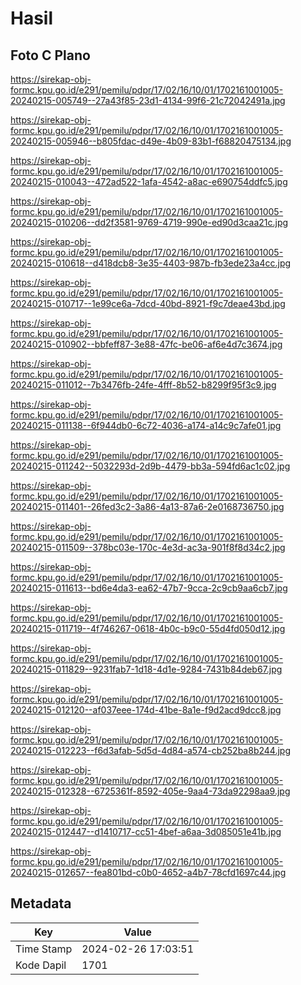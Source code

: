 # Hasil

## Foto C Plano

https://sirekap-obj-formc.kpu.go.id/e291/pemilu/pdpr/17/02/16/10/01/1702161001005-20240215-005749--27a43f85-23d1-4134-99f6-21c72042491a.jpg

https://sirekap-obj-formc.kpu.go.id/e291/pemilu/pdpr/17/02/16/10/01/1702161001005-20240215-005946--b805fdac-d49e-4b09-83b1-f68820475134.jpg

https://sirekap-obj-formc.kpu.go.id/e291/pemilu/pdpr/17/02/16/10/01/1702161001005-20240215-010043--472ad522-1afa-4542-a8ac-e690754ddfc5.jpg

https://sirekap-obj-formc.kpu.go.id/e291/pemilu/pdpr/17/02/16/10/01/1702161001005-20240215-010206--dd2f3581-9769-4719-990e-ed90d3caa21c.jpg

https://sirekap-obj-formc.kpu.go.id/e291/pemilu/pdpr/17/02/16/10/01/1702161001005-20240215-010618--d418dcb8-3e35-4403-987b-fb3ede23a4cc.jpg

https://sirekap-obj-formc.kpu.go.id/e291/pemilu/pdpr/17/02/16/10/01/1702161001005-20240215-010717--1e99ce6a-7dcd-40bd-8921-f9c7deae43bd.jpg

https://sirekap-obj-formc.kpu.go.id/e291/pemilu/pdpr/17/02/16/10/01/1702161001005-20240215-010902--bbfeff87-3e88-47fc-be06-af6e4d7c3674.jpg

https://sirekap-obj-formc.kpu.go.id/e291/pemilu/pdpr/17/02/16/10/01/1702161001005-20240215-011012--7b3476fb-24fe-4fff-8b52-b8299f95f3c9.jpg

https://sirekap-obj-formc.kpu.go.id/e291/pemilu/pdpr/17/02/16/10/01/1702161001005-20240215-011138--6f944db0-6c72-4036-a174-a14c9c7afe01.jpg

https://sirekap-obj-formc.kpu.go.id/e291/pemilu/pdpr/17/02/16/10/01/1702161001005-20240215-011242--5032293d-2d9b-4479-bb3a-594fd6ac1c02.jpg

https://sirekap-obj-formc.kpu.go.id/e291/pemilu/pdpr/17/02/16/10/01/1702161001005-20240215-011401--26fed3c2-3a86-4a13-87a6-2e0168736750.jpg

https://sirekap-obj-formc.kpu.go.id/e291/pemilu/pdpr/17/02/16/10/01/1702161001005-20240215-011509--378bc03e-170c-4e3d-ac3a-901f8f8d34c2.jpg

https://sirekap-obj-formc.kpu.go.id/e291/pemilu/pdpr/17/02/16/10/01/1702161001005-20240215-011613--bd6e4da3-ea62-47b7-9cca-2c9cb9aa6cb7.jpg

https://sirekap-obj-formc.kpu.go.id/e291/pemilu/pdpr/17/02/16/10/01/1702161001005-20240215-011719--4f746267-0618-4b0c-b9c0-55d4fd050d12.jpg

https://sirekap-obj-formc.kpu.go.id/e291/pemilu/pdpr/17/02/16/10/01/1702161001005-20240215-011829--9231fab7-1d18-4d1e-9284-7431b84deb67.jpg

https://sirekap-obj-formc.kpu.go.id/e291/pemilu/pdpr/17/02/16/10/01/1702161001005-20240215-012120--af037eee-174d-41be-8a1e-f9d2acd9dcc8.jpg

https://sirekap-obj-formc.kpu.go.id/e291/pemilu/pdpr/17/02/16/10/01/1702161001005-20240215-012223--f6d3afab-5d5d-4d84-a574-cb252ba8b244.jpg

https://sirekap-obj-formc.kpu.go.id/e291/pemilu/pdpr/17/02/16/10/01/1702161001005-20240215-012328--6725361f-8592-405e-9aa4-73da92298aa9.jpg

https://sirekap-obj-formc.kpu.go.id/e291/pemilu/pdpr/17/02/16/10/01/1702161001005-20240215-012447--d1410717-cc51-4bef-a6aa-3d085051e41b.jpg

https://sirekap-obj-formc.kpu.go.id/e291/pemilu/pdpr/17/02/16/10/01/1702161001005-20240215-012657--fea801bd-c0b0-4652-a4b7-78cfd1697c44.jpg


## Metadata

| Key        | Value               |
| ---------- | ------------------- |
| Time Stamp | 2024-02-26 17:03:51 |
| Kode Dapil | 1701                |



